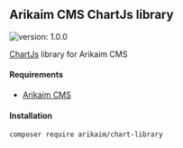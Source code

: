 ## Arikaim CMS ChartJs library
![version: 1.0.0](https://img.shields.io/github/release/arikaim/chart-library.svg)


[ChartJs](https://www.chartjs.org/) library for Arikaim CMS 


#### Requirements 
  * [Arikaim CMS](https://github.com/arikaim/arikaim)
  

#### Installation

```sh
composer require arikaim/chart-library
```
